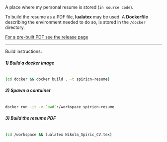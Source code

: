 A place where my personal resume is stored (`in source code`).

To build the resume as a PDF file, **lualatex** may be used. A **Dockerfile** describing the environment  needed to do so, is stored in the `/docker` directory.

[For a pre-built PDF see the release page](https://github.com/spiricn/resume/releases/latest)

---

Build instructions:

##### 1) Build a docker image

```sh

(cd docker && docker build . -t spiricn-resume)

```



##### 2) Spawn a container

```sh

docker run -it -v `pwd`:/workspace spiricn-resume

```



##### 3) Build the resume PDF

```sh

(cd /workspace && lualatex Nikola_Spiric_CV.tex)

```